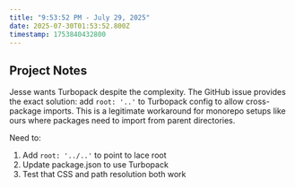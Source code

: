 ```yaml
---
title: "9:53:52 PM - July 29, 2025"
date: 2025-07-30T01:53:52.800Z
timestamp: 1753840432800
---
```


## Project Notes

Jesse wants Turbopack despite the complexity. The GitHub issue provides the exact solution: add `root: '..'` to Turbopack config to allow cross-package imports. This is a legitimate workaround for monorepo setups like ours where packages need to import from parent directories.

Need to:
1. Add `root: '../..'` to point to lace root
2. Update package.json to use Turbopack
3. Test that CSS and path resolution both work
